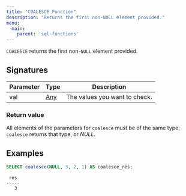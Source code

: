 ```yaml
---
title: "COALESCE Function"
description: "Returns the first non-NULL element provided."
menu:
  main:
    parent: 'sql-functions'
---
```


`COALESCE` returns the first non-`NULL` element provided.

## Signatures

Parameter | Type | Description
----------|------|------------
val | [Any](../../types) | The values you want to check.

### Return value

All elements of the parameters for `coalesce` must be of the same type; `coalesce` returns that type, or _NULL_.

## Examples

```sql
SELECT coalesce(NULL, 3, 2, 1) AS coalesce_res;
```
```nofmt
 res
-----
   3
```
